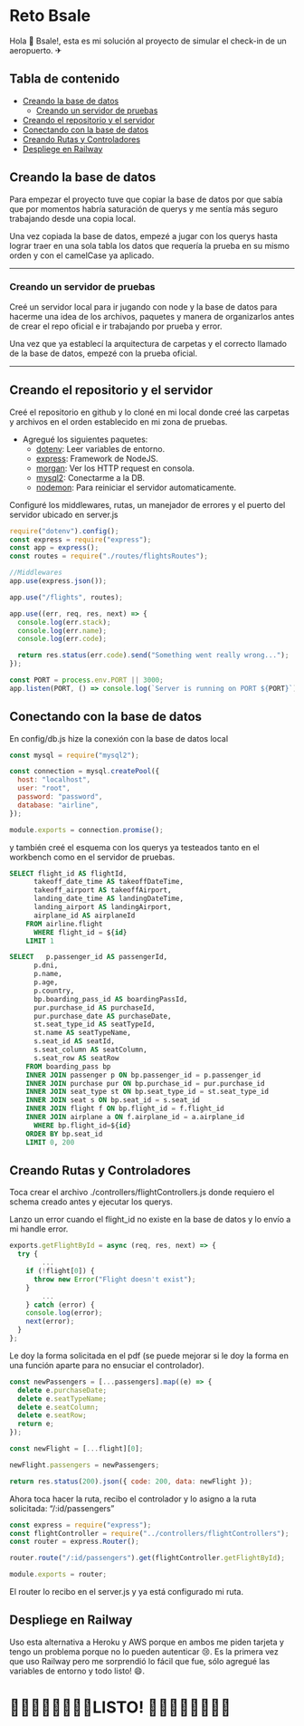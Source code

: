 # Reto Bsale

Hola 👋 Bsale!, esta es mi solución al proyecto de simular el check-in de un aeropuerto. ✈

## Tabla de contenido

- [Creando la base de datos](#creando-la-base-de-datos)
  - [Creando un servidor de pruebas](#creando-un-servidor-de-pruebas)
- [Creando el repositorio y el servidor](#creando-el-repositorio-y-el-servidor)
- [Conectando con la base de datos](#conectando-con-la-base-de-datos)
- [Creando Rutas y Controladores](#creando-rutas-y-controladores)
- [Despliege en Railway](#despliege-en-railway)

## Creando la base de datos

Para empezar el proyecto tuve que copiar la base de datos por que sabía que por momentos habría saturación de querys y me sentía más seguro trabajando desde una copia local.

Una vez copiada la base de datos, empezé a jugar con los querys hasta lograr traer en una sola tabla los datos que requería la prueba en su mismo orden y con el camelCase ya aplicado.

---

### Creando un servidor de pruebas

Creé un servidor local para ir jugando con node y la base de datos para hacerme una idea de los archivos, paquetes y manera de organizarlos antes de crear el repo oficial e ir trabajando por prueba y error.

Una vez que ya establecí la arquitectura de carpetas y el correcto llamado de la base de datos, empezé con la prueba oficial.

---

## Creando el repositorio y el servidor

Creé el repositorio en github y lo cloné en mi local donde creé las carpetas y archivos en el orden establecido en mi zona de pruebas.

- Agregué los siguientes paquetes:
  - [dotenv](https://github.com/motdotla/dotenv): Leer variables de entorno.
  - [express](https://github.com/expressjs/express): Framework de NodeJS.
  - [morgan](https://github.com/expressjs/morgan): Ver los HTTP request en consola.
  - [mysql2](https://github.com/sidorares/node-mysql2): Conectarme a la DB.
  - [nodemon](https://github.com/remy/nodemon): Para reiniciar el servidor automaticamente.

Configuré los middlewares, rutas, un manejador de errores y el puerto del servidor ubicado en server.js

```jsx
require("dotenv").config();
const express = require("express");
const app = express();
const routes = require("./routes/flightsRoutes");

//Middlewares
app.use(express.json());

app.use("/flights", routes);

app.use((err, req, res, next) => {
  console.log(err.stack);
  console.log(err.name);
  console.log(err.code);

  return res.status(err.code).send("Something went really wrong...");
});

const PORT = process.env.PORT || 3000;
app.listen(PORT, () => console.log(`Server is running on PORT ${PORT}`));
```

## Conectando con la base de datos

En config/db.js hize la conexión con la base de datos local

```jsx
const mysql = require("mysql2");

const connection = mysql.createPool({
  host: "localhost",
  user: "root",
  password: "password",
  database: "airline",
});

module.exports = connection.promise();
```

y también creé el esquema con los querys ya testeados tanto en el workbench como en el servidor de pruebas.

```sql
SELECT flight_id AS flightId,
      takeoff_date_time AS takeoffDateTime,
      takeoff_airport AS takeoffAirport,
      landing_date_time AS landingDateTime,
      landing_airport AS landingAirport,
      airplane_id AS airplaneId
    FROM airline.flight
      WHERE flight_id = ${id}
    LIMIT 1
```

```sql
SELECT   p.passenger_id AS passengerId,
      p.dni,
      p.name,
      p.age,
      p.country,
      bp.boarding_pass_id AS boardingPassId,
      pur.purchase_id AS purchaseId,
      pur.purchase_date AS purchaseDate,
      st.seat_type_id AS seatTypeId,
      st.name AS seatTypeName,
      s.seat_id AS seatId,
      s.seat_column AS seatColumn,
      s.seat_row AS seatRow
    FROM boarding_pass bp
    INNER JOIN passenger p ON bp.passenger_id = p.passenger_id
    INNER JOIN purchase pur ON bp.purchase_id = pur.purchase_id
    INNER JOIN seat_type st ON bp.seat_type_id = st.seat_type_id
    INNER JOIN seat s ON bp.seat_id = s.seat_id
    INNER JOIN flight f ON bp.flight_id = f.flight_id
    INNER JOIN airplane a ON f.airplane_id = a.airplane_id
      WHERE bp.flight_id=${id}
    ORDER BY bp.seat_id
    LIMIT 0, 200
```

## Creando Rutas y Controladores

Toca crear el archivo ./controllers/flightControllers.js donde requiero el schema creado antes y ejecutar los querys.

Lanzo un error cuando el flight_id no existe en la base de datos y lo envío a mi handle error.

```jsx
exports.getFlightById = async (req, res, next) => {
  try {
		...
    if (!flight[0]) {
      throw new Error("Flight doesn't exist");
    }
		...
	} catch (error) {
    console.log(error);
    next(error);
  }
};
```

Le doy la forma solicitada en el pdf (se puede mejorar si le doy la forma en una función aparte para no ensuciar el controlador).

```jsx
const newPassengers = [...passengers].map((e) => {
  delete e.purchaseDate;
  delete e.seatTypeName;
  delete e.seatColumn;
  delete e.seatRow;
  return e;
});

const newFlight = [...flight][0];

newFlight.passengers = newPassengers;

return res.status(200).json({ code: 200, data: newFlight });
```

Ahora toca hacer la ruta, recibo el controlador y lo asigno a la ruta solicitada: “/:id/passengers”

```jsx
const express = require("express");
const flightController = require("../controllers/flightControllers");
const router = express.Router();

router.route("/:id/passengers").get(flightController.getFlightById);

module.exports = router;
```

El router lo recibo en el server.js y ya está configurado mi ruta.

## Despliege en Railway

Uso esta alternativa a Heroku y AWS porque en ambos me piden tarjeta y tengo un problema porque no lo pueden autenticar 😢. Es la primera vez que uso Railway pero me sorprendió lo fácil que fue, sólo agregué las variables de entorno y todo listo! 😄.

# 🥳🎉✨🎉🥳✨🥳🎉LISTO! 🥳🎉✨🎉🥳✨🎉🥳
